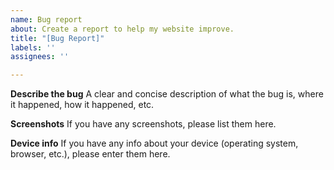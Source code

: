 ```yaml
---
name: Bug report
about: Create a report to help my website improve.
title: "[Bug Report]"
labels: ''
assignees: ''

---
```


**Describe the bug**
A clear and concise description of what the bug is, where it happened, how it happened, etc.

**Screenshots**
If you have any screenshots, please list them here.

**Device info**
If you have any info about your device (operating system, browser, etc.), please enter them here.
